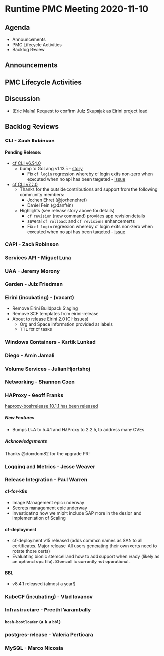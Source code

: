 # Runtime PMC Meeting 2020-11-10

## Agenda

* Announcements
* PMC Lifecycle Activities
* Backlog Review


## Announcements


## PMC Lifecycle Activities


## Discussion

- [Eric Malm] Request to confirm Julz Skupnjak as Eirini project lead


## Backlog Reviews

### CLI - Zach Robinson
#### Pending Release:
- [cf CLI v6.54.0](https://www.pivotaltracker.com/story/show/175258205)
  - bump to GoLang v1.13.5 - [story](https://www.pivotaltracker.com/story/show/175389164)
    - Fix `cf login` regression whereby cf login exits non-zero when executed when no api has been targeted - [issue](https://github.com/cloudfoundry/cli/issues/2011)
- [cf CLI v7.2.0](https://www.pivotaltracker.com/story/show/174832798)
  - Thanks for the outside contributions and support from the following community members:
    - Jochen Ehret (@jochenehret)
    - Daniel Fein  (@danfein)
  - Highlights (see release story above for details)
    - `cf revision` (new command) provides app revision details
    - several `cf rollback` and `cf revisions` enhancements
    - Fix `cf login` regression whereby cf login exits non-zero when executed when no api has been targeted - [issue](https://github.com/cloudfoundry/cli/issues/2011)

### CAPI - Zach Robinson


### Services API - Miguel Luna


### UAA - Jeremy Morony


### Garden - Julz Friedman


### Eirini (incubating) - (vacant)
- Remove Eirini Buildpack Staging
- Remove SCF templates from eirini-release
- About to release Eirini 2.0 (CI-Issues)
  - Org and Space information provided as labels
  - TTL for cf tasks



### Windows Containers - Kartik Lunkad


### Diego - Amin Jamali


### Volume Services - Julian Hjortshoj


### Networking - Shannon Coen


### HAProxy - Geoff Franks

[haproxy-boshrelease 10.1.1 has been released](https://github.com/cloudfoundry-incubator/haproxy-boshrelease/releases/tag/v10.1.1)
##### New Features

- Bumps LUA to 5.4.1 and HAProxy to 2.2.5, to address many CVEs

##### Acknowledgements

Thanks @domdom82 for the upgrade PR!

### Logging and Metrics - Jesse Weaver


### Release Integration - Paul Warren
#### cf-for-k8s
- Image Management epic underway
- Secrets management epic underway
- Investigating how we might include SAP more in the design and implementation of Scaling

#### cf-deployment
- cf-deployment v15 released (adds common names as SAN to all certificates.  Major release.  All users generating their own certs need to rotate those certs)
- Evaluating bionic stemcell and how to add support when ready (likely as an optional ops file).  Stemcell is currently not operational. 

#### BBL
- v8.4.1 released (almost a year!)

### KubeCF (incubating) - Vlad Iovanov


### Infrastructure - Preethi Varambally

#### `bosh-bootloader` (a.k.a `bbl`)


### postgres-release - Valeria Perticara


### MySQL - Marco Nicosia
